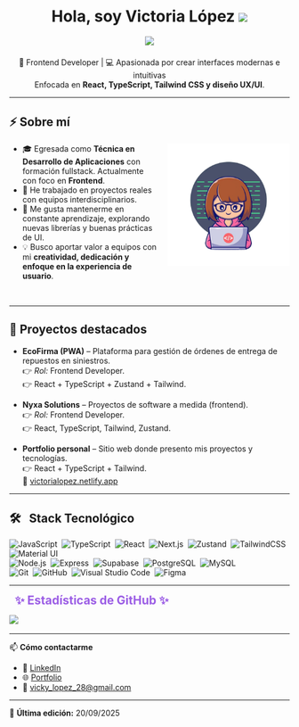 <h1 align="center"><b>Hola, soy Victoria López </b><img src="https://media.giphy.com/media/hvRJCLFzcasrR4ia7z/giphy.gif" width="35"></h1>

<!-- más aire arriba y abajo del typing -->
<p align="center" style="margin: 12px 0 18px 0;">
  <a href="https://github.com/DenverCoder1/readme-typing-svg">
    <!-- letra más informal: Poppins (mejor legible que handwriting) -->
    <img src="https://readme-typing-svg.herokuapp.com?font=Caveat&color=9B5DE5&size=26&center=true&vCenter=true&width=680&height=70&lines=Desarrolladora+Frontend;T%C3%A9cnica+Universitaria+en+Desarrollo+de+Aplicaciones;Desarrolladora+Web;Siempre+aprendiendo+y+creciendo+🚀">
  </a>
</p>

<p align="center" style="margin: 6px 0 0 0;">
  🎨 Frontend Developer | 💻 Apasionada por crear interfaces modernas e intuitivas<br/>
  Enfocada en <b>React, TypeScript, Tailwind CSS y diseño UX/UI</b>.
</p>

---

## ⚡ Sobre mí

<!-- Imagen a la derecha del texto (cámbiala por tu ruta en el repo) -->
<img src="mujerprog.png" alt="Programadora" width="220" align="right" style="margin-left:16px; margin-bottom:10px;">

- 🎓 Egresada como **Técnica en Desarrollo de Aplicaciones** con formación fullstack. Actualmente con foco en **Frontend**.  
- 🚀 He trabajado en proyectos reales con equipos interdisciplinarios.  
- 🌱 Me gusta mantenerme en constante aprendizaje, explorando nuevas librerías y buenas prácticas de UI.  
- 💡 Busco aportar valor a equipos con mi **creatividad, dedicación y enfoque en la experiencia de usuario**.  

<br clear="right"/>

---

## 📌 Proyectos destacados

- **EcoFirma (PWA)** – Plataforma para gestión de órdenes de entrega de repuestos en siniestros.  
  👉 *Rol:* Frontend Developer.  
  👉 React + TypeScript + Zustand + Tailwind.  

- **Nyxa Solutions** – Proyectos de software a medida (frontend).  
  👉 *Rol:* Frontend Developer.  
  👉 React, TypeScript, Tailwind, Zustand.  

- **Portfolio personal** – Sitio web donde presento mis proyectos y tecnologías.  
  👉 React + TypeScript + Tailwind.  
  🔗 [victorialopez.netlify.app](https://victorialopez.netlify.app)

---

## 🛠 &nbsp; Stack Tecnológico

![JavaScript](https://img.shields.io/badge/-JavaScript-05122A?style=flat&logo=javascript)&nbsp;
![TypeScript](https://img.shields.io/badge/-TypeScript-05122A?style=flat&logo=typescript)&nbsp;
![React](https://img.shields.io/badge/-React-05122A?style=flat&logo=react)&nbsp;
![Next.js](https://img.shields.io/badge/-Next.js-05122A?style=flat&logo=next.js)&nbsp;
![Zustand](https://img.shields.io/badge/-Zustand-05122A?style=flat&logo=react)&nbsp;
![TailwindCSS](https://img.shields.io/badge/-TailwindCSS-05122A?style=flat&logo=tailwind-css)&nbsp;
![Material UI](https://img.shields.io/badge/-MUI-05122A?style=flat&logo=mui)&nbsp;\
![Node.js](https://img.shields.io/badge/-Node.js-05122A?style=flat&logo=node.js)&nbsp;
![Express](https://img.shields.io/badge/-Express-05122A?style=flat&logo=express)&nbsp;
![Supabase](https://img.shields.io/badge/-Supabase-05122A?style=flat&logo=supabase)&nbsp;
![PostgreSQL](https://img.shields.io/badge/-PostgreSQL-05122A?style=flat&logo=postgresql)&nbsp;
![MySQL](https://img.shields.io/badge/-MySQL-05122A?style=flat&logo=mysql)&nbsp;\
![Git](https://img.shields.io/badge/-Git-05122A?style=flat&logo=git)&nbsp;
![GitHub](https://img.shields.io/badge/-GitHub-05122A?style=flat&logo=github)&nbsp;
![Visual Studio Code](https://img.shields.io/badge/-VS%20Code-05122A?style=flat&logo=visual-studio-code&logoColor=007ACC)&nbsp;
![Figma](https://img.shields.io/badge/-Figma-05122A?style=flat&logo=figma)

---

<h2 style="margin: 5px 10px; color: #9B5DE5;">✨ Estadísticas de GitHub ✨</h2>

[![](https://github-readme-stats.vercel.app/api?username=vickylopez2828&show_icons=true&theme=tokyonight&hide_border=true&title_color=9B5DE5&icon_color=9B5DE5&text_color=ffffff&bg_color=000000)](https://github.com/vickylopez2828)

---

📫 **Cómo contactarme**  
- 💼 [LinkedIn](https://www.linkedin.com/in/vlopez2828/)  
- 🌐 [Portfolio](https://victorialopez.netlify.app/)  
- 📧 vicky_lopez_28@gmail.com

---

📌 **Última edición:** 20/09/2025










	

